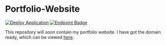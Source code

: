 # Portfolio-Website

[![Deploy Application](https://github.com/SVKruik/Portfolio-Website/actions/workflows/deploy.yml/badge.svg)](https://github.com/SVKruik/Portfolio-Website/actions/workflows/deploy.yml)
[![Endpoint Badge](https://img.shields.io/endpoint?url=https%3A%2F%2Fwww.stefankruik.com%2Fapi%2Fstatus%2Fbadge)](https://www.stefankruik.com)

This repository will soon contain my portfolio website. I have got the domain ready, which can be viewed [here](https://www.stefankruik.com).
